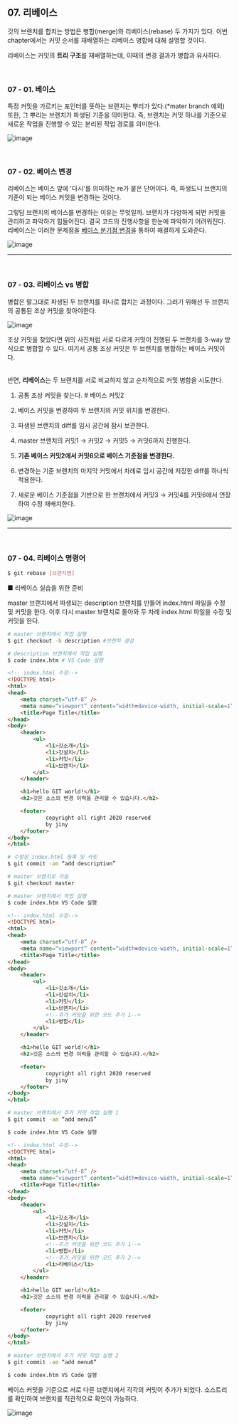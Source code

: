 <!-- 8장 병합과 충돌
    07. 리베이스 -->

## 07. 리베이스
깃의 브랜치를 합치는 방법은 병합(merge)와 리베이스(rebase) 두 가지가 있다. 이번 chapter에서는 커밋 순서를 재배열하는 리베이스 병합에 대해 설명할 것이다.

리베이스는 커밋의 <b>트리 구조</b>를 재배열하는데, 이때의 변경 결과가 병합과 유사하다.

<br>

### 07 - 01. 베이스

특정 커밋을 가르키는 포인터를 뜻하는 브랜치는 뿌리가 있다.(*mater branch 예외) 또한, 그 뿌리는 브랜치가 파생된 기준을 의미한다. 즉, 브랜치는 커밋 하나를 기준으로 새로운 작업을 진행할 수 있는 분리된 작업 경로를 의미한다.

![image](https://thebook.io/img/080212/316626.png)

<br>

### 07 - 02. 베이스 변경

리베이스는 베이스 앞에 '다시'를 의미하는 re가 붙은 단어이다. 즉, 파생도니 브랜치의 기준이 되는 베이스 커밋을 변경하는 것이다.

그렇담 브랜치의 베이스를 변경하는 이유는 무엇일까. 브랜치가 다양하게 되면 커밋을 관리하고 파악하기 힘들어진다. 결국 코드의 진행사항을 한눈에 파악하기 어려워진다. 리베이스는 이러한 문제점을 <u>베이스 분기점 변경</u>을 통하여 해결하게 도와준다.

![image](https://thebook.io/img/080212/316628.png)

<hr>
<br>

### 07 - 03. 리베이스 vs 병합

병합은 말그대로 파생된 두 브랜치를 하나로 합치는 과정이다. 그러기 위해선 두 브랜치의 공통된 조상 커밋을 찾아야한다. 

![image](https://thebook.io/img/080212/316630.png)

조상 커밋을 찾았다면 위의 사진처럼 서로 다르게 커밋이 진행된 두 브랜치를 3-way 방식으로 병합할 수 있다. 여기서 공통 조상 커밋은 두 브랜치를 병합하는 베이스 커밋이다.

<br>
반면, <b>리베이스</b>는 두 브랜치를 서로 비교하지 않고 순차적으로 커밋 병합을 시도한다.

1. 공통 조상 커밋을 찾는다. # 베이스 커밋2

2. 베이스 커밋을 변경하여 두 브랜치의 커밋 위치를 변경한다.

3. 파생된 브랜치의 diff를 임시 공간에 잠시 보관한다.

4. master 브랜치의 커밋1 → 커밋2 → 커밋5 → 커밋6까지 진행한다.

5. <b>기존 베이스 커밋2에서 커밋6으로 베이스 기준점을 변경한다.</b>

6. 변경하는 기준 브랜치의 마지막 커밋에서 차례로 임시 공간에 저장한 diff를 하나씩 적용한다.

7. 새로운 베이스 기준점을 기반으로 한 브랜치에서 커밋3 → 커밋4를 커밋6에서 연장하여 수정 재배치한다.


![image](https://thebook.io/img/080212/316666.png)

<hr>
<br>

### 07 - 04. 리베이스 명령어

```bash
$ git rebase [브랜치명]
```

■ 리베이스 실습을 위한 준비

master 브랜치에서 파생되는 description 브랜치를 만들어 index.html 파일을 수정 및 커밋을 한다. 이후 다시 master 브랜치로 돌아와 두 차례 index.html 파일을 수정 및 커밋을 한다.


```bash
# master 브랜치에서 작업 실행
$ git checkout -b description #브랜치 생성

# description 브랜치에서 작업 실행
$ code index.htm # VS Code 실행
```
```HTML
<!-- index.html 수정-->
<!DOCTYPE html>
<html>
<head>
    <meta charset=“utf-8” />
    <meta name=“viewport” content=“width=device-width, initial-scale=1”>
    <title>Page Title</title>
</head>
<body>
    <header>
        <ul>
            <li>깃소개</li>
            <li>깃설치</li>
            <li>커밋</li>
            <li>브랜치</li>
        </ul>
    </header>

    <h1>hello GIT world!</h1>
    <h2>깃은 소스의 변경 이력을 관리할 수 있습니다.</h2>

    <footer>
            copyright all right 2020 reserved 
            by jiny
    </footer>
</body>
</html>
```
```bash
# 수정된 index.html 등록 및 커밋
$ git commit -am “add description” 
```
```bash
# master 브랜치로 이동
$ git checkout master

# master 브랜치에서 작업 실행 
$ code index.htm VS Code 실행
```
```HTML
<!-- index.html 수정-->
<!DOCTYPE html>
<html>
<head>
    <meta charset=“utf-8” />
    <meta name=“viewport” content=“width=device-width, initial-scale=1”>
    <title>Page Title</title>
</head>
<body>
    <header>
        <ul>
            <li>깃소개</li>
            <li>깃설치</li>
            <li>커밋</li>
            <li>브랜치</li>
            <!--추가 커밋을 위한 코드 추가 1-->
            <li>병합</li>
        </ul>
    </header>

    <h1>hello GIT world!</h1>
    <h2>깃은 소스의 변경 이력을 관리할 수 있습니다.</h2>

    <footer>
            copyright all right 2020 reserved 
            by jiny
    </footer>
</body>
</html>
```
```bash
# master 브랜치에서 추가 커밋 작업 실행 1
$ git commit -am “add menu5”

$ code index.htm VS Code 실행
```
```HTML
<!-- index.html 수정-->
<!DOCTYPE html>
<html>
<head>
    <meta charset=“utf-8” />
    <meta name=“viewport” content=“width=device-width, initial-scale=1”>
    <title>Page Title</title>
</head>
<body>
    <header>
        <ul>
            <li>깃소개</li>
            <li>깃설치</li>
            <li>커밋</li>
            <li>브랜치</li>
            <!--추가 커밋을 위한 코드 추가 1-->
            <li>병합</li>
            <!--추가 커밋을 위한 코드 추가 2-->
            <li>리베이스</li>
        </ul>
    </header>

    <h1>hello GIT world!</h1>
    <h2>깃은 소스의 변경 이력을 관리할 수 있습니다.</h2>

    <footer>
            copyright all right 2020 reserved 
            by jiny
    </footer>
</body>
</html>
```
```bash
# master 브랜치에서 추가 커밋 작업 실행 2
$ git commit -am “add menu6”

$ code index.htm VS Code 실행
```

베이스 커밋을 기준으로 서로 다른 브랜치에서 각각의 커밋이 추가가 되었다. 소스트리를 확인하여 브랜치를 직관적으로 확인이 가능하다.

![image](https://thebook.io/img/080212/0836_fmt.jpeg)

